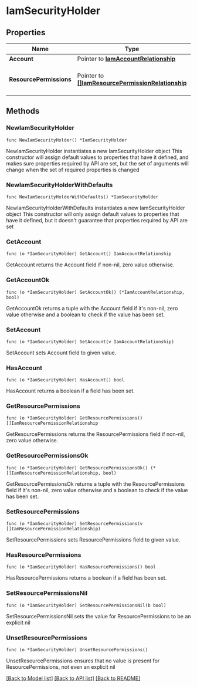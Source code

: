 # IamSecurityHolder

## Properties

Name | Type | Description | Notes
------------ | ------------- | ------------- | -------------
**Account** | Pointer to [**IamAccountRelationship**](iam.Account.Relationship.md) |  | [optional] 
**ResourcePermissions** | Pointer to [**[]IamResourcePermissionRelationship**](iam.ResourcePermission.Relationship.md) | An array of relationships to iamResourcePermission resources. | [optional] [readonly] 

## Methods

### NewIamSecurityHolder

`func NewIamSecurityHolder() *IamSecurityHolder`

NewIamSecurityHolder instantiates a new IamSecurityHolder object
This constructor will assign default values to properties that have it defined,
and makes sure properties required by API are set, but the set of arguments
will change when the set of required properties is changed

### NewIamSecurityHolderWithDefaults

`func NewIamSecurityHolderWithDefaults() *IamSecurityHolder`

NewIamSecurityHolderWithDefaults instantiates a new IamSecurityHolder object
This constructor will only assign default values to properties that have it defined,
but it doesn't guarantee that properties required by API are set

### GetAccount

`func (o *IamSecurityHolder) GetAccount() IamAccountRelationship`

GetAccount returns the Account field if non-nil, zero value otherwise.

### GetAccountOk

`func (o *IamSecurityHolder) GetAccountOk() (*IamAccountRelationship, bool)`

GetAccountOk returns a tuple with the Account field if it's non-nil, zero value otherwise
and a boolean to check if the value has been set.

### SetAccount

`func (o *IamSecurityHolder) SetAccount(v IamAccountRelationship)`

SetAccount sets Account field to given value.

### HasAccount

`func (o *IamSecurityHolder) HasAccount() bool`

HasAccount returns a boolean if a field has been set.

### GetResourcePermissions

`func (o *IamSecurityHolder) GetResourcePermissions() []IamResourcePermissionRelationship`

GetResourcePermissions returns the ResourcePermissions field if non-nil, zero value otherwise.

### GetResourcePermissionsOk

`func (o *IamSecurityHolder) GetResourcePermissionsOk() (*[]IamResourcePermissionRelationship, bool)`

GetResourcePermissionsOk returns a tuple with the ResourcePermissions field if it's non-nil, zero value otherwise
and a boolean to check if the value has been set.

### SetResourcePermissions

`func (o *IamSecurityHolder) SetResourcePermissions(v []IamResourcePermissionRelationship)`

SetResourcePermissions sets ResourcePermissions field to given value.

### HasResourcePermissions

`func (o *IamSecurityHolder) HasResourcePermissions() bool`

HasResourcePermissions returns a boolean if a field has been set.

### SetResourcePermissionsNil

`func (o *IamSecurityHolder) SetResourcePermissionsNil(b bool)`

 SetResourcePermissionsNil sets the value for ResourcePermissions to be an explicit nil

### UnsetResourcePermissions
`func (o *IamSecurityHolder) UnsetResourcePermissions()`

UnsetResourcePermissions ensures that no value is present for ResourcePermissions, not even an explicit nil

[[Back to Model list]](../README.md#documentation-for-models) [[Back to API list]](../README.md#documentation-for-api-endpoints) [[Back to README]](../README.md)


